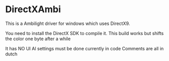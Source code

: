 DirectXAmbi
===========

This is a Ambilight driver for windows which uses DirectX9.

You need to install the DirectX SDK to compile it.
This build works but shifts the color one byte after a while

It has NO UI
Al settings must be done currently in code
Comments are all in dutch
